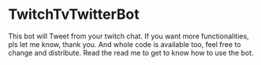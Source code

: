 # TwitchTvTwitterBot
This bot will Tweet from your twitch chat. If you want more functionalities, pls let me know, thank you. And whole code is available too, feel free to change and distribute. Read the read me to get to know how to use the bot.
